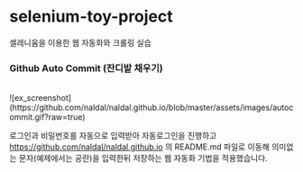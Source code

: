 # selenium-toy-project
셀레니움을 이용한 웹 자동화와 크롤링 실습

### Github Auto Commit (잔디밭 채우기)
<br>
![ex_screenshot](https://github.com/naldal/naldal.github.io/blob/master/assets/images/autocommit.gif?raw=true)

로그인과 비밀번호를 자동으로 입력받아 자동로그인을 진행하고 https://github.com/naldal/naldal.github.io 의 README.md 파일로 이동해 의미없는 문자(예제에서는 공란)을 입력한뒤 저장하는 웹 자동화 기법을 적용했습니다. 
